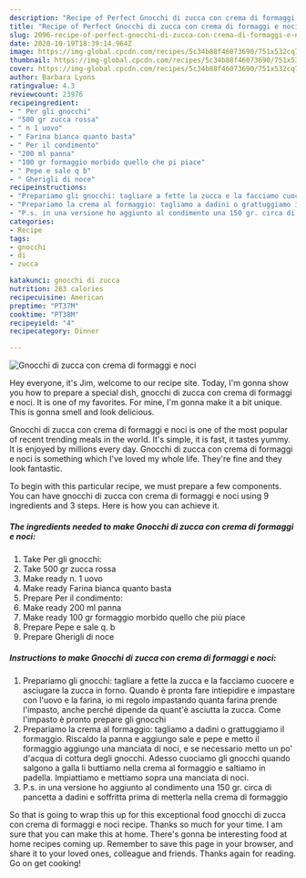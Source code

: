 ```yaml
---
description: "Recipe of Perfect Gnocchi di zucca con crema di formaggi e noci"
title: "Recipe of Perfect Gnocchi di zucca con crema di formaggi e noci"
slug: 2096-recipe-of-perfect-gnocchi-di-zucca-con-crema-di-formaggi-e-noci
date: 2020-10-19T18:39:14.964Z
image: https://img-global.cpcdn.com/recipes/5c34b88f46073690/751x532cq70/gnocchi-di-zucca-con-crema-di-formaggi-e-noci-recipe-main-photo.jpg
thumbnail: https://img-global.cpcdn.com/recipes/5c34b88f46073690/751x532cq70/gnocchi-di-zucca-con-crema-di-formaggi-e-noci-recipe-main-photo.jpg
cover: https://img-global.cpcdn.com/recipes/5c34b88f46073690/751x532cq70/gnocchi-di-zucca-con-crema-di-formaggi-e-noci-recipe-main-photo.jpg
author: Barbara Lyons
ratingvalue: 4.3
reviewcount: 23976
recipeingredient:
- " Per gli gnocchi"
- "500 gr zucca rossa"
- " n 1 uovo"
- " Farina bianca quanto basta"
- " Per il condimento"
- "200 ml panna"
- "100 gr formaggio morbido quello che pi piace"
- " Pepe e sale q b"
- " Gherigli di noce"
recipeinstructions:
- "Prepariamo gli gnocchi: tagliare a fette la zucca e la facciamo cuocere e asciugare la zucca in forno. Quando è pronta fare intiepidire e impastare con l&#39;uovo e la farina, io mi regolo impastando quanta farina prende l&#39;impasto, anche perché dipende da quant&#39;è asciutta la zucca. Come l&#39;impasto è pronto prepare gli gnocchi"
- "Prepariamo la crema al formaggio: tagliamo a dadini o grattuggiamo il formaggio. Riscaldo la panna e aggiungo sale e pepe e metto il formaggio aggiungo una manciata di noci, e se necessario metto un po&#39; d&#39;acqua di cottura degli gnocchi. Adesso cuociamo gli gnocchi quando salgono a galla li buttiamo nella crema al formaggio e saltiamo in padella. Impiattiamo e mettiamo sopra una manciata di noci."
- "P.s. in una versione ho aggiunto al condimento una 150 gr. circa di pancetta a dadini e soffritta prima di metterla nella crema di formaggio"
categories:
- Recipe
tags:
- gnocchi
- di
- zucca

katakunci: gnocchi di zucca 
nutrition: 263 calories
recipecuisine: American
preptime: "PT37M"
cooktime: "PT38M"
recipeyield: "4"
recipecategory: Dinner

---
```



![Gnocchi di zucca con crema di formaggi e noci](https://img-global.cpcdn.com/recipes/5c34b88f46073690/751x532cq70/gnocchi-di-zucca-con-crema-di-formaggi-e-noci-recipe-main-photo.jpg)

Hey everyone, it's Jim, welcome to our recipe site. Today, I'm gonna show you how to prepare a special dish, gnocchi di zucca con crema di formaggi e noci. It is one of my favorites. For mine, I'm gonna make it a bit unique. This is gonna smell and look delicious.

Gnocchi di zucca con crema di formaggi e noci is one of the most popular of recent trending meals in the world. It's simple, it is fast, it tastes yummy. It is enjoyed by millions every day. Gnocchi di zucca con crema di formaggi e noci is something which I've loved my whole life. They're fine and they look fantastic.




To begin with this particular recipe, we must prepare a few components. You can have gnocchi di zucca con crema di formaggi e noci using 9 ingredients and 3 steps. Here is how you can achieve it.

<!--inarticleads1-->

##### The ingredients needed to make Gnocchi di zucca con crema di formaggi e noci:

1. Take  Per gli gnocchi:
1. Take 500 gr zucca rossa
1. Make ready  n. 1 uovo
1. Make ready  Farina bianca quanto basta
1. Prepare  Per il condimento:
1. Make ready 200 ml panna
1. Make ready 100 gr formaggio morbido quello che più piace
1. Prepare  Pepe e sale q. b
1. Prepare  Gherigli di noce




<!--inarticleads2-->

##### Instructions to make Gnocchi di zucca con crema di formaggi e noci:

1. Prepariamo gli gnocchi: tagliare a fette la zucca e la facciamo cuocere e asciugare la zucca in forno. Quando è pronta fare intiepidire e impastare con l&#39;uovo e la farina, io mi regolo impastando quanta farina prende l&#39;impasto, anche perché dipende da quant&#39;è asciutta la zucca. Come l&#39;impasto è pronto prepare gli gnocchi
1. Prepariamo la crema al formaggio: tagliamo a dadini o grattuggiamo il formaggio. Riscaldo la panna e aggiungo sale e pepe e metto il formaggio aggiungo una manciata di noci, e se necessario metto un po&#39; d&#39;acqua di cottura degli gnocchi. Adesso cuociamo gli gnocchi quando salgono a galla li buttiamo nella crema al formaggio e saltiamo in padella. Impiattiamo e mettiamo sopra una manciata di noci.
1. P.s. in una versione ho aggiunto al condimento una 150 gr. circa di pancetta a dadini e soffritta prima di metterla nella crema di formaggio




So that is going to wrap this up for this exceptional food gnocchi di zucca con crema di formaggi e noci recipe. Thanks so much for your time. I am sure that you can make this at home. There's gonna be interesting food at home recipes coming up. Remember to save this page in your browser, and share it to your loved ones, colleague and friends. Thanks again for reading. Go on get cooking!
